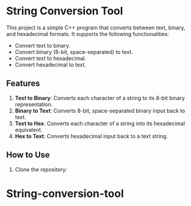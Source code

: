 # String Conversion Tool

This project is a simple C++ program that converts between text, binary, and hexadecimal formats. It supports the following functionalities:

- Convert text to binary.
- Convert binary (8-bit, space-separated) to text.
- Convert text to hexadecimal.
- Convert hexadecimal to text.

## Features
1. **Text to Binary**: Converts each character of a string to its 8-bit binary representation.
2. **Binary to Text**: Converts 8-bit, space-separated binary input back to text.
3. **Text to Hex**: Converts each character of a string into its hexadecimal equivalent.
4. **Hex to Text**: Converts hexadecimal input back to a text string.

## How to Use
1. Clone the repository:
# String-conversion-tool
